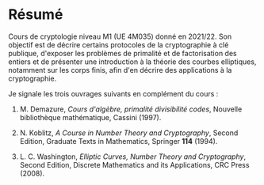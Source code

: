 # Résumé

Cours de cryptologie niveau M1 (UE 4M035) donné en 2021/22. Son objectif est de
décrire certains protocoles de la cryptographie à clé publique, d'exposer les
problèmes de primalité et de factorisation des entiers et de présenter une
introduction à la théorie des courbes elliptiques, notamment sur les corps
finis, afin d'en décrire des applications à la cryptographie.

Je signale les trois ouvrages suivants en complément du cours :

1. M. Demazure, *Cours d'algèbre, primalité divisibilité codes*, Nouvelle
   bibliothèque mathématique, Cassini (1997).

2. N. Koblitz, *A Course in Number Theory and Cryptography*, Second Edition,
   Graduate Texts in Mathematics, Springer **114** (1994).

3. L. C. Washington, *Elliptic Curves, Number Theory and Cryptography*, Second
   Edition, Discrete Mathematics and its Applications, CRC Press (2008).
